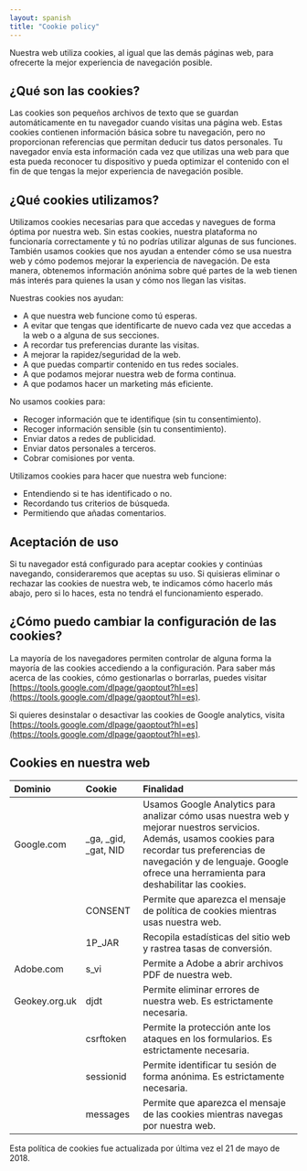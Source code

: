 ```yaml
---
layout: spanish
title: "Cookie policy"
---
```


Nuestra web utiliza cookies, al igual que las demás páginas web, para ofrecerte la mejor experiencia de navegación posible.

## ¿Qué son las cookies?

Las cookies son pequeños archivos de texto que se guardan automáticamente en tu navegador cuando visitas una página web. Estas cookies contienen información básica sobre tu navegación, pero no proporcionan referencias que permitan deducir tus datos personales. Tu navegador envía esta información cada vez que utilizas una web para que esta pueda reconocer tu dispositivo y pueda optimizar el contenido con el fin de que tengas la mejor experiencia de navegación posible.

## ¿Qué cookies utilizamos?

Utilizamos cookies necesarias para que accedas y navegues de forma óptima por nuestra web. Sin estas cookies, nuestra plataforma no funcionaría correctamente y tú no podrías utilizar algunas de sus funciones. También usamos cookies que nos ayudan a entender cómo se usa nuestra web y cómo podemos mejorar la experiencia de navegación. De esta manera, obtenemos información anónima sobre qué partes de la web tienen más interés para quienes la usan y cómo nos llegan las visitas.

Nuestras cookies nos ayudan:
- A que nuestra web funcione como tú esperas.
- A evitar que tengas que identificarte de nuevo cada vez que accedas a la web o a alguna de sus secciones.
- A recordar tus preferencias durante las visitas.
- A mejorar la rapidez/seguridad de la web.
- A que puedas compartir contenido en tus redes sociales.
- A que podamos mejorar nuestra web de forma continua.
- A que podamos hacer un marketing más eficiente.

No usamos cookies para:
- Recoger información que te identifique (sin tu consentimiento).
- Recoger información sensible (sin tu consentimiento).
- Enviar datos a redes de publicidad.
- Enviar datos personales a terceros.
- Cobrar comisiones por venta.

Utilizamos cookies para hacer que nuestra web funcione:
- Entendiendo si te has identificado o no.
- Recordando tus criterios de búsqueda.
- Permitiendo que añadas comentarios.

## Aceptación de uso
Si tu navegador está configurado para aceptar cookies y continúas navegando, consideraremos que aceptas su uso. Si quisieras eliminar o rechazar las cookies de nuestra web, te indicamos cómo hacerlo más abajo, pero si lo haces, esta no tendrá el funcionamiento esperado.

## ¿Cómo puedo cambiar la configuración de las cookies?

La mayoría de los navegadores permiten controlar de alguna forma la mayoría de las cookies accediendo a la configuración. Para saber más acerca de las cookies, cómo gestionarlas o borrarlas, puedes visitar [https://tools.google.com/dlpage/gaoptout?hl=es](https://tools.google.com/dlpage/gaoptout?hl=es). 

Si quieres desinstalar o desactivar las cookies de Google analytics, visita [https://tools.google.com/dlpage/gaoptout?hl=es](https://tools.google.com/dlpage/gaoptout?hl=es).

## Cookies en nuestra web

| Dominio | Cookie | Finalidad |
| :----- | :---------- | :------ |
| Google.com | \_ga, \_gid, \_gat, NID | Usamos Google Analytics para analizar cómo usas nuestra web y mejorar nuestros servicios. Además, usamos cookies para recordar tus preferencias de navegación y de lenguaje. Google ofrece una herramienta para deshabilitar las cookies. |
| | CONSENT | Permite que aparezca el mensaje de política de cookies mientras usas nuestra web. |
| | 1P_JAR | Recopila estadísticas del sitio web y rastrea tasas de conversión. |
|Adobe.com | s_vi | Permite a Adobe a abrir archivos PDF de nuestra web. |
| Geokey.org.uk | djdt | Permite eliminar errores de nuestra web. Es estrictamente necesaria. |
| | csrftoken | Permite la protección ante los ataques en los formularios. Es estrictamente necesaria. |
| | sessionid |Permite identificar tu sesión de forma anónima. Es estrictamente necesaria. |
| | messages | Permite que aparezca el mensaje de las cookies mientras navegas por nuestra web. |

Esta política de cookies fue actualizada por última vez el 21 de mayo de 2018.
